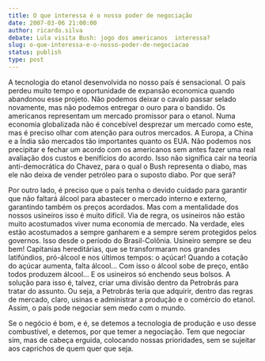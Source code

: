 ```yaml
---
title: O que interessa é o nosso poder de negociação
date: 2007-03-06 21:00:00
author: ricardo.silva
debate: Lula visita Bush: jogo dos americanos  interessa?
slug: o-que-interessa-e-o-nosso-poder-de-negociacao
status: publish 
type: post
---
```


A tecnologia do etanol desenvolvida no nosso país é sensacional. O país perdeu muito tempo e oportunidade de expansão economica quando abandonou esse projeto. Não podemos deixar o cavalo passar selado novamente, mas não podemos entregar o ouro para o bandido. Os americanos representam um mercado promissor para o etanol. Numa economia globalizada não é concebível desprezar um mercado como este, mas é preciso olhar com atenção para outros mercados. A Europa, a China e a Índia são mercados tão importantes quanto os EUA. Não podemos nos precipitar e fechar um acordo com os americanos sem antes fazer uma real avaliação dos custos e benifícios do acordo. Isso não significa cair na teoria anti-democrática do Chavez, para o qual o Bush representa o diabo, mas ele não deixa de vender petróleo para o suposto diabo. Por que será?  

Por outro lado, é preciso que o país tenha o devido cuidado para garantir que não faltará álcool para abastecer o mercado interno e externo, garantindo também os preços acordados. Mas com a mentalidade dos nossos usineiros isso é muito difícil. Via de regra, os usineiros não estão muito acostumados viver numa economia de mercado. Na verdade, eles estão acostumados a sempre ganharem e a sempre serem protegidos pelos governos. Isso desde o período do Brasil-Colônia. Usineiro sempre se deu bem! Capitanias hereditárias, que se transformaram nos grandes latifúndios, pró-álcool e nos últimos tempos: o açúcar! Quando a cotação do açúcar aumenta, falta álcool... Com isso o álcool sobe de preço, então todos produzem álcool... E os usineiros só enchendo seus bolsos. A solução para isso é, talvez, criar uma divisão dentro da Petrobrás para tratar do assunto. Ou seja, a Petrobrás teria que adquirir, dentro das regras de mercado, claro, usinas e administrar a produção e o comércio do etanol. Assim, o país pode negociar sem medo com o mundo.  

Se o negócio é bom, e é, se detemos a tecnologia de produção e uso desse combustível, e detemos, por que temer a negociação. Tem que negociar sim, mas de cabeça erguida, colocando nossas prioridades, sem se sujeitar aos caprichos de quem quer que seja.
